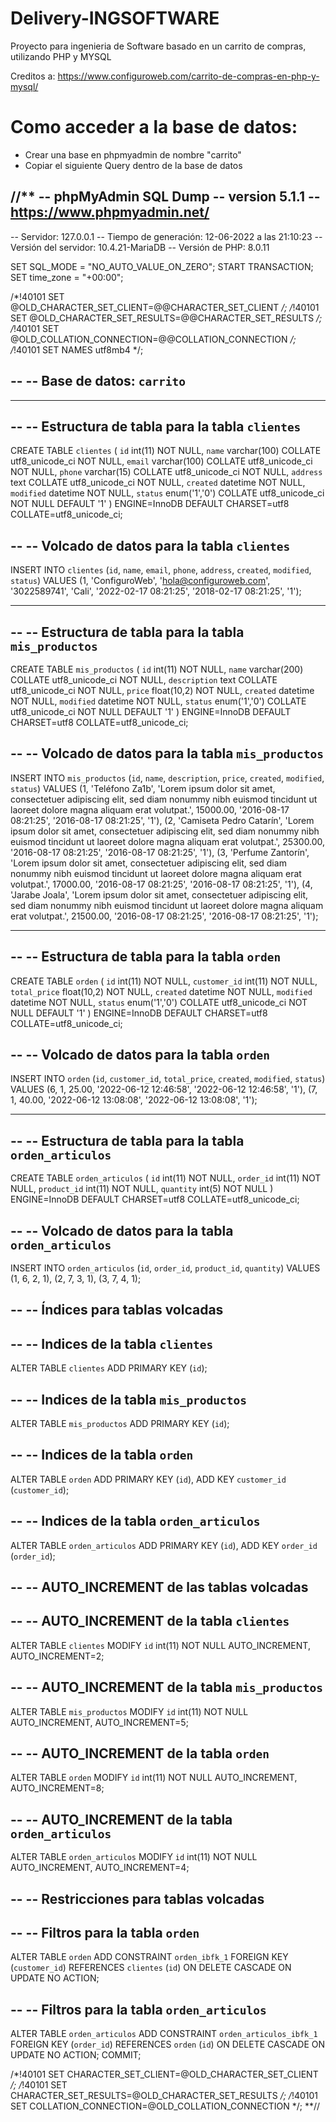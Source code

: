 # Delivery-INGSOFTWARE

Proyecto para ingenieria de Software basado en un carrito de compras, utilizando PHP y MYSQL

Creditos a: https://www.configuroweb.com/carrito-de-compras-en-php-y-mysql/

# Como acceder a la base de datos:

* Crear una base en phpmyadmin de nombre "carrito"
* Copiar el siguiente Query dentro de la base de datos

//**
-- phpMyAdmin SQL Dump
-- version 5.1.1
-- https://www.phpmyadmin.net/
--
-- Servidor: 127.0.0.1
-- Tiempo de generación: 12-06-2022 a las 21:10:23
-- Versión del servidor: 10.4.21-MariaDB
-- Versión de PHP: 8.0.11

SET SQL_MODE = "NO_AUTO_VALUE_ON_ZERO";
START TRANSACTION;
SET time_zone = "+00:00";


/*!40101 SET @OLD_CHARACTER_SET_CLIENT=@@CHARACTER_SET_CLIENT */;
/*!40101 SET @OLD_CHARACTER_SET_RESULTS=@@CHARACTER_SET_RESULTS */;
/*!40101 SET @OLD_COLLATION_CONNECTION=@@COLLATION_CONNECTION */;
/*!40101 SET NAMES utf8mb4 */;

--
-- Base de datos: `carrito`
--

-- --------------------------------------------------------

--
-- Estructura de tabla para la tabla `clientes`
--

CREATE TABLE `clientes` (
  `id` int(11) NOT NULL,
  `name` varchar(100) COLLATE utf8_unicode_ci NOT NULL,
  `email` varchar(100) COLLATE utf8_unicode_ci NOT NULL,
  `phone` varchar(15) COLLATE utf8_unicode_ci NOT NULL,
  `address` text COLLATE utf8_unicode_ci NOT NULL,
  `created` datetime NOT NULL,
  `modified` datetime NOT NULL,
  `status` enum('1','0') COLLATE utf8_unicode_ci NOT NULL DEFAULT '1'
) ENGINE=InnoDB DEFAULT CHARSET=utf8 COLLATE=utf8_unicode_ci;

--
-- Volcado de datos para la tabla `clientes`
--

INSERT INTO `clientes` (`id`, `name`, `email`, `phone`, `address`, `created`, `modified`, `status`) VALUES
(1, 'ConfiguroWeb', 'hola@configuroweb.com', '3022589741', 'Cali', '2022-02-17 08:21:25', '2018-02-17 08:21:25', '1');

-- --------------------------------------------------------

--
-- Estructura de tabla para la tabla `mis_productos`
--

CREATE TABLE `mis_productos` (
  `id` int(11) NOT NULL,
  `name` varchar(200) COLLATE utf8_unicode_ci NOT NULL,
  `description` text COLLATE utf8_unicode_ci NOT NULL,
  `price` float(10,2) NOT NULL,
  `created` datetime NOT NULL,
  `modified` datetime NOT NULL,
  `status` enum('1','0') COLLATE utf8_unicode_ci NOT NULL DEFAULT '1'
) ENGINE=InnoDB DEFAULT CHARSET=utf8 COLLATE=utf8_unicode_ci;

--
-- Volcado de datos para la tabla `mis_productos`
--

INSERT INTO `mis_productos` (`id`, `name`, `description`, `price`, `created`, `modified`, `status`) VALUES
(1, 'Teléfono Za1b', 'Lorem ipsum dolor sit amet, consectetuer adipiscing elit, sed diam nonummy nibh euismod tincidunt ut laoreet dolore magna aliquam erat volutpat.', 15000.00, '2016-08-17 08:21:25', '2016-08-17 08:21:25', '1'),
(2, 'Camiseta Pedro Catarín', 'Lorem ipsum dolor sit amet, consectetuer adipiscing elit, sed diam nonummy nibh euismod tincidunt ut laoreet dolore magna aliquam erat volutpat.', 25300.00, '2016-08-17 08:21:25', '2016-08-17 08:21:25', '1'),
(3, 'Perfume Zantorín', 'Lorem ipsum dolor sit amet, consectetuer adipiscing elit, sed diam nonummy nibh euismod tincidunt ut laoreet dolore magna aliquam erat volutpat.', 17000.00, '2016-08-17 08:21:25', '2016-08-17 08:21:25', '1'),
(4, 'Jarabe Joala', 'Lorem ipsum dolor sit amet, consectetuer adipiscing elit, sed diam nonummy nibh euismod tincidunt ut laoreet dolore magna aliquam erat volutpat.', 21500.00, '2016-08-17 08:21:25', '2016-08-17 08:21:25', '1');

-- --------------------------------------------------------

--
-- Estructura de tabla para la tabla `orden`
--

CREATE TABLE `orden` (
  `id` int(11) NOT NULL,
  `customer_id` int(11) NOT NULL,
  `total_price` float(10,2) NOT NULL,
  `created` datetime NOT NULL,
  `modified` datetime NOT NULL,
  `status` enum('1','0') COLLATE utf8_unicode_ci NOT NULL DEFAULT '1'
) ENGINE=InnoDB DEFAULT CHARSET=utf8 COLLATE=utf8_unicode_ci;

--
-- Volcado de datos para la tabla `orden`
--

INSERT INTO `orden` (`id`, `customer_id`, `total_price`, `created`, `modified`, `status`) VALUES
(6, 1, 25.00, '2022-06-12 12:46:58', '2022-06-12 12:46:58', '1'),
(7, 1, 40.00, '2022-06-12 13:08:08', '2022-06-12 13:08:08', '1');

-- --------------------------------------------------------

--
-- Estructura de tabla para la tabla `orden_articulos`
--

CREATE TABLE `orden_articulos` (
  `id` int(11) NOT NULL,
  `order_id` int(11) NOT NULL,
  `product_id` int(11) NOT NULL,
  `quantity` int(5) NOT NULL
) ENGINE=InnoDB DEFAULT CHARSET=utf8 COLLATE=utf8_unicode_ci;

--
-- Volcado de datos para la tabla `orden_articulos`
--

INSERT INTO `orden_articulos` (`id`, `order_id`, `product_id`, `quantity`) VALUES
(1, 6, 2, 1),
(2, 7, 3, 1),
(3, 7, 4, 1);

--
-- Índices para tablas volcadas
--

--
-- Indices de la tabla `clientes`
--
ALTER TABLE `clientes`
  ADD PRIMARY KEY (`id`);

--
-- Indices de la tabla `mis_productos`
--
ALTER TABLE `mis_productos`
  ADD PRIMARY KEY (`id`);

--
-- Indices de la tabla `orden`
--
ALTER TABLE `orden`
  ADD PRIMARY KEY (`id`),
  ADD KEY `customer_id` (`customer_id`);

--
-- Indices de la tabla `orden_articulos`
--
ALTER TABLE `orden_articulos`
  ADD PRIMARY KEY (`id`),
  ADD KEY `order_id` (`order_id`);

--
-- AUTO_INCREMENT de las tablas volcadas
--

--
-- AUTO_INCREMENT de la tabla `clientes`
--
ALTER TABLE `clientes`
  MODIFY `id` int(11) NOT NULL AUTO_INCREMENT, AUTO_INCREMENT=2;

--
-- AUTO_INCREMENT de la tabla `mis_productos`
--
ALTER TABLE `mis_productos`
  MODIFY `id` int(11) NOT NULL AUTO_INCREMENT, AUTO_INCREMENT=5;

--
-- AUTO_INCREMENT de la tabla `orden`
--
ALTER TABLE `orden`
  MODIFY `id` int(11) NOT NULL AUTO_INCREMENT, AUTO_INCREMENT=8;

--
-- AUTO_INCREMENT de la tabla `orden_articulos`
--
ALTER TABLE `orden_articulos`
  MODIFY `id` int(11) NOT NULL AUTO_INCREMENT, AUTO_INCREMENT=4;

--
-- Restricciones para tablas volcadas
--

--
-- Filtros para la tabla `orden`
--
ALTER TABLE `orden`
  ADD CONSTRAINT `orden_ibfk_1` FOREIGN KEY (`customer_id`) REFERENCES `clientes` (`id`) ON DELETE CASCADE ON UPDATE NO ACTION;

--
-- Filtros para la tabla `orden_articulos`
--
ALTER TABLE `orden_articulos`
  ADD CONSTRAINT `orden_articulos_ibfk_1` FOREIGN KEY (`order_id`) REFERENCES `orden` (`id`) ON DELETE CASCADE ON UPDATE NO ACTION;
COMMIT;

/*!40101 SET CHARACTER_SET_CLIENT=@OLD_CHARACTER_SET_CLIENT */;
/*!40101 SET CHARACTER_SET_RESULTS=@OLD_CHARACTER_SET_RESULTS */;
/*!40101 SET COLLATION_CONNECTION=@OLD_COLLATION_CONNECTION */;
**//
